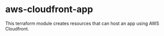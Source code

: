 # aws-cloudfront-app

This terraform module creates resources that can host an app using AWS Cloudfront.
